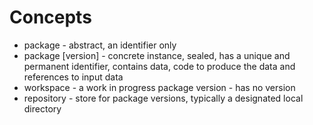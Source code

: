 # Concepts

- package - abstract, an identifier only
- package [version] - concrete instance, sealed, has a unique and permanent identifier, contains data, code to produce the data and references to input data
- workspace - a work in progress package version - has no version
- repository - store for package versions, typically a designated local directory
